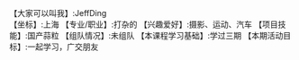 【大家可以叫我】:JeffDing  
【坐标】:上海
【专业/职业】:打杂的
【兴趣爱好】:摄影、运动、汽车
【项目技能】:国产蒜粒
【组队情况】:未组队
【本课程学习基础】:学过三期
【本期活动目标】:一起学习，广交朋友
